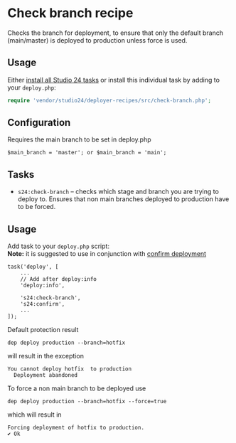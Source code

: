 # Check branch recipe

Checks the branch for deployment, to ensure that only the default branch (main/master) is deployed to production unless force is used.

## Usage

Either [install all Studio 24 tasks](../README.md#installation) or install this individual task by adding to your `deploy.php`:

```php
require 'vendor/studio24/deployer-recipes/src/check-branch.php';
```

## Configuration
Requires the main branch to be set in deploy.php
```
$main_branch = 'master'; or $main_branch = 'main';
```

## Tasks

- `s24:check-branch` – checks which stage and branch you are trying to deploy to. Ensures that non main branches deployed to production have to be forced.


## Usage

Add task to your `deploy.php` script:  
**Note:** it is suggested to use in conjunction with [confirm deployment](confirm-deployment.md)

```
task('deploy', [
    ...
    // Add after deploy:info
    'deploy:info',

    's24:check-branch',
    's24:confirm',    
    ...
]);
```

Default protection result
```
dep deploy production --branch=hotfix
```
will result in the exception
```
You cannot deploy hotfix  to production
  Deployment abandoned  
```
To force a non main branch to be deployed use
```
dep deploy production --branch=hotfix --force=true
```
which will result in 
```
Forcing deployment of hotfix to production.
✔ Ok
```
